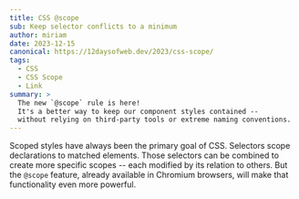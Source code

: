 ```yaml
---
title: CSS @scope
sub: Keep selector conflicts to a minimum
author: miriam
date: 2023-12-15
canonical: https://12daysofweb.dev/2023/css-scope/
tags:
  - CSS
  - CSS Scope
  - Link
summary: >
  The new `@scope` rule is here!
  It's a better way to keep our component styles contained --
  without relying on third-party tools or extreme naming conventions.
---
```


Scoped styles have always been the primary goal of CSS.
Selectors scope declarations to matched elements.
Those selectors can be combined to create more specific scopes --
each modified by its relation to others.
But the `@scope` feature,
already available in Chromium browsers,
will make that functionality even more powerful.
